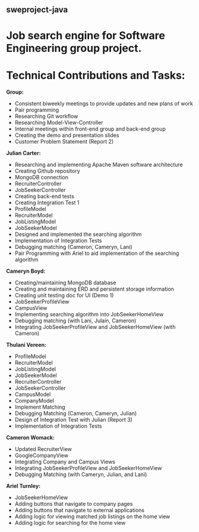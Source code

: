 ## sweproject-java
# Job search engine for Software Engineering group project.



# Technical Contributions and Tasks:

**Group:** 
- Consistent biweekly meetings to provide updates and new plans of work 
- Pair programming 
- Researching Git workflow 
- Researching Model-View-Controller 
- Internal meetings within front-end group and back-end group 
- Creating the demo and presentation slides 
- Customer Problem Statement (Report 2) 

**Julian Carter:**
- Researching and implementing Apache Maven software architecture 
- Creating Github repository 
- MongoDB connection 
- RecruiterController 
- JobSeekerController 
- Creating back-end tests 
- Creating Integration Test 1 
- ProfileModel 
- RecruiterModel 
- JobListingModel 
- JobSeekerModel 
- Designed and implemented the searching algorithm 
- Implementation of Integration Tests 
- Debugging matching (Cameron, Cameryn, Lani) 
- Pair Programming with Ariel to aid implementation of the searching algorithm 

**Cameryn Boyd:** 
- Creating/maintaining MongoDB database 
- Creating and maintaining ERD and persistent storage information 
- Creating unit testing doc for UI (Demo 1) 
- JobSeekerProfileView 
- CampusView
- Implementing searching algorithm into JobSeekerHomeView 
- Debugging matching (with Lani, Julain, Cameron) 
- Integrating JobSeekerProfileView and JobSeekerHomeView (with Cameron)

**Thulani Vereen:** 
- ProfileModel
- RecruiterModel 
- JobListingModel 
- JobSeekerModel 
- RecruiterController 
- JobSeekerController 
- CampusModel 
- CompanyModel 
- Implement Matching 
- Debugging Matching (Cameron, Cameryn, Julian) 
- Design of Integration Test with Julian (Report 3) 
- Implementation of Integration Tests 

**Cameron Womack:**
- Updated RecruiterView 
- GoogleCompanyView 
- Integrating Company and Campus Views 
- Integrating JobSeekerProfileView and JobSeekerHomeView 
- Debugging Matching (with Cameryn, Julian, and Lani)

**Ariel Turnley:**
- JobSeekerHomeView 
- Adding buttons that navigate to company pages 
- Adding buttons that navigate to external applications 
- Adding logic for viewing matched job listings on the home view 
- Adding logic for searching for the home view 


